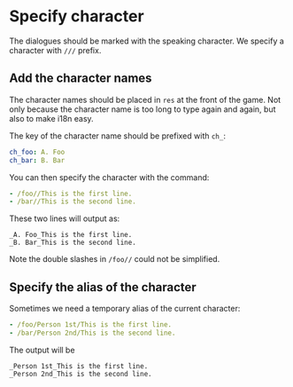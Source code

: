 # Specify character
The dialogues should be marked with the speaking character.
We specify a character with `///` prefix.

## Add the character names
The character names should be placed in `res` at the front of the game.
Not only because the character name is too long to type again and again, but also to make i18n easy.

The key of the character name should be prefixed with `ch_`:
``` yaml
ch_foo: A. Foo
ch_bar: B. Bar
```
You can then specify the character with the command:
``` yaml
- /foo//This is the first line.
- /bar//This is the second line.
```
These two lines will output as:
``` ignore
_A. Foo_This is the first line.
_B. Bar_This is the second line.
```
Note the double slashes in `/foo//` could not be simplified.

## Specify the alias of the character
Sometimes we need a temporary alias of the current character:
``` yaml
- /foo/Person 1st/This is the first line.
- /bar/Person 2nd/This is the second line.
```
The output will be
``` ignore
_Person 1st_This is the first line.
_Person 2nd_This is the second line.
```
